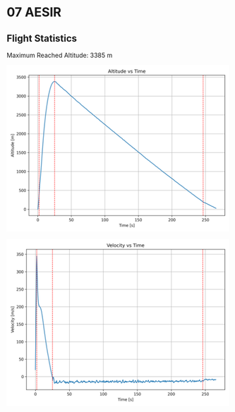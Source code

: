 # 07 AESIR
## Flight Statistics
Maximum Reached Altitude: 3385 m

![Altitude Plot](./plots/altitude.png)

![Velocity Plot](./plots/velocity.png)

